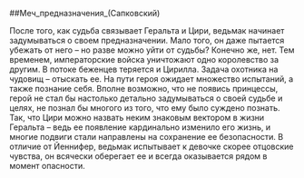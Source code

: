 ##Меч_предназначения_(Сапковский)

После того, как судьба связывает Геральта и Цири, ведьмак начинает задумываться о своем предназначении. Мало того, он даже пытается убежать от него – но разве можно уйти от судьбы? Конечно же, нет.
Тем временем, императорские войска уничтожают одно королевство за другим. В потоке беженцев теряется и Цирилла. Задача охотника на чудовищ – отыскать ее. На пути героя ожидает множество испытаний, а также познание себя.
Вполне возможно, что не появись принцессы, герой не стал бы настолько детально задумываться о своей судьбе и целях, не познал бы многого из того, что ему было суждено познать.
Так, что Цири можно назвать неким знаковым вектором в жизни Геральта – ведь ее появление кардинально изменило его жизнь, и многие подвиги стали направлены на сохранение ее безопасности.
В отличие от Йеннифер, ведьмак испытывает к девочке скорее отцовские чувства, он всячески оберегает ее и всегда оказывается рядом в момент опасности.

